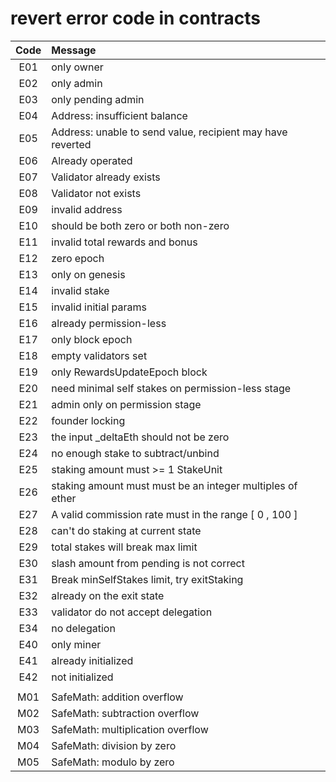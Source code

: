 # revert error code in contracts


| Code |  Message  |
| :----: | :---------- |
| E01 | only owner |
| E02 | only admin |
| E03 | only pending admin |
| E04 | Address: insufficient balance |
| E05 | Address: unable to send value, recipient may have reverted |
| E06 | Already operated |
| E07 | Validator already exists |
| E08 | Validator not exists |
| E09 | invalid address |
| E10 | should be both zero or both non-zero |
| E11 | invalid total rewards and bonus |
| E12 | zero epoch |
| E13 | only on genesis |
| E14 | invalid stake |
| E15 | invalid initial params |
| E16 | already permission-less |
| E17 | only block epoch |
| E18 | empty validators set |
| E19 | only RewardsUpdateEpoch block |
| E20 | need minimal self stakes on permission-less stage |
| E21 | admin only on permission stage |
| E22 | founder locking |
| E23 | the input _deltaEth should not be zero |
| E24 | no enough stake to subtract/unbind |
| E25 | staking amount must >= 1 StakeUnit |
| E26 | staking amount must must be an integer multiples of ether |
| E27 | A valid commission rate must in the range [ 0 , 100 ] |
| E28 | can't do staking at current state |
| E29 | total stakes will break max limit |
| E30 | slash amount from pending is not correct |
| E31 | Break minSelfStakes limit, try exitStaking |
| E32 | already on the exit state |
| E33 | validator do not accept delegation |
| E34 | no delegation |
| E40 | only miner |
| E41 | already initialized |
| E42 | not initialized |
|     |  |
| M01 | SafeMath: addition overflow |
| M02 | SafeMath: subtraction overflow |
| M03 | SafeMath: multiplication overflow |
| M04 | SafeMath: division by zero |
| M05 | SafeMath: modulo by zero |
